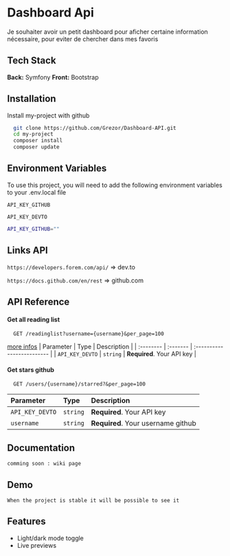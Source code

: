 # Dashboard Api

Je souhaiter avoir un petit dashboard pour aficher certaine information nécessaire, pour eviter de chercher dans mes favoris

## Tech Stack
**Back:** Symfony
**Front:** Bootstrap

## Installation

Install my-project with github

```bash
  git clone https://github.com/Grezor/Dashboard-API.git
  cd my-project
  composer install
  composer update
```
    
## Environment Variables

To use this project, you will need to add the following environment variables to your .env.local file

`API_KEY_GITHUB`

`API_KEY_DEVTO`

```bash
API_KEY_GITHUB=""
```
## Links API
```https://developers.forem.com/api/``` => dev.to

```https://docs.github.com/en/rest``` => github.com

## API Reference

#### Get all reading list

```http
  GET /readinglist?username={username}&per_page=100
```
[more infos](https://developers.forem.com/api/#operation/getReadinglist)
| Parameter | Type     | Description                |
| :-------- | :------- | :------------------------- |
| `API_KEY_DEVTO` | `string` | **Required**. Your API key |

#### Get stars github

```http
  GET /users/{username}/starred?&per_page=100
```

| Parameter | Type     | Description                       |
| :-------- | :------- | :-------------------------------- |
| `API_KEY_DEVTO` | `string` | **Required**. Your API key |
| `username`      | `string` | **Required**. Your username github |

## Documentation
```
comming soon : wiki page
```
## Demo
```
When the project is stable it will be possible to see it
```

## Features

- Light/dark mode toggle
- Live previews